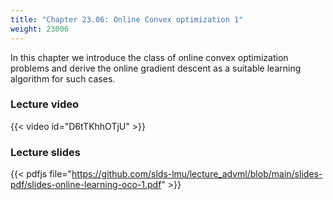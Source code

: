 ```yaml
---
title: "Chapter 23.06: Online Convex optimization 1"
weight: 23006
---
```

In this chapter we introduce the class of online convex optimization problems and derive the online gradient descent as a suitable learning algorithm for such cases. 
<!--more-->

### Lecture video

{{< video id="D6tTKhhOTjU" >}}

### Lecture slides

{{< pdfjs file="https://github.com/slds-lmu/lecture_advml/blob/main/slides-pdf/slides-online-learning-oco-1.pdf" >}}
